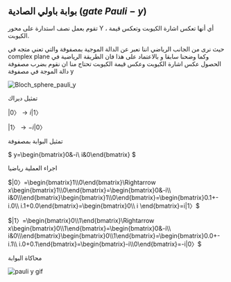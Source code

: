##  بوابة باولي الصادية  ($gate$ $Pauli-y$)

تقوم بعمل نصف استدارة على محور Y ، أي أنها تعكس اشارة الكيوبت وتعكس قيمة الكيوبت.
  



 حيث نرى من الجانب الرياضي اننا نعبر عن الدالة الموجية بمصفوفة والتي تعني متجه في complex plane وكما وضحنا سابقا و بالاعتماد على هذا فان الطريقة الرياضية في الحصول عكس اشارة الكيوبت وعكس قيمة الكيوبت تحتاج منا ان نقوم بضرب مصفوفة دالة الموجة في مصفوفة y 

  ![Bloch_sphere_pauli_y](~/images/Bloch_sphere_pauli_y1.png)



تمثيل ديراك

$|0〉\rightarrow  i|1〉$

$|1〉\rightarrow -i|0〉$

تمثيل البوابة بمصفوفة 

$ y=\begin{bmatrix}0&-i\\ i&0\end{bmatrix} $

اجراء العملية رياضيا 

$|0〉=\begin{bmatrix}1\\0\end{bmatrix}\Rightarrow x\begin{bmatrix}1\\0\end{bmatrix}=\begin{bmatrix}0&-i\\ i&0\\\end{bmatrix}\begin{bmatrix}1\\0\end{bmatrix}=\begin{bmatrix}0.1+-i.0\\ i.1+0.0\end{bmatrix}=\begin{bmatrix}0\\ i \end{bmatrix}=i|1〉$

$|1〉=\begin{bmatrix}0\\1\end{bmatrix}\Rightarrow x\begin{bmatrix}0\\1\end{bmatrix}=\begin{bmatrix}0&-i\\ i&0\\\end{bmatrix}\begin{bmatrix}0\\1\end{bmatrix}=\begin{bmatrix}0.0+-i.1\\ i.0+0.1\end{bmatrix}=\begin{bmatrix}-i\\0\end{bmatrix}=-i|0〉$


  <!-- ![pauli y](~/images/Pauli-y2.png) -->
 محاكاة البوابة

 ![pauli y gif](~/images/pauliyG.gif)
